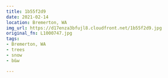 ```yaml
---
title: 1b55f2d9
date: 2021-02-14
location: Bremerton, WA
img_url: https://d17enza3bfujl8.cloudfront.net/1b55f2d9.jpg
original_fn: L1000747.jpg
tags:
- Bremerton, WA
- trees
- snow
- b&w

---
```

